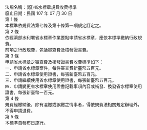 法規名稱：(廢)省水標章規費收費標準  
廢止日期：民國 107 年 07 月 30 日  
第 1 條  
本標準依規費法第七條及第十條第一項規定訂定之。  
第 2 條  
依經濟部水利署省水標章作業要點申請省水標章，應依本標準繳納行政規  
費。  
前項之行政規費，包括審查費及核發證書費。  
第 3 條  
申請省水標章之審查費及核發證書費收費標準如下：  
一、申請省水標章案件，每件審查費新臺幣五百元。  
二、申請省水標章使用證書，每張新臺幣五百元。  
三、申請繼續使用省水標章使用證書，每張新臺幣五百元。  
四、申請變更省水標章使用證書記載事項內容或補發、換發省水標章使用  
證書，每張新臺幣一百元。  
第 4 條  
規費經繳納後，除有溢繳或誤繳之情事者，得依規費法相關規定辦理外，  
不得申請退費。  
第 5 條  
本標準自發布日施行。  


